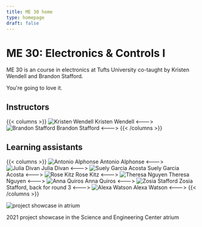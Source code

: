 ```yaml
---
title: ME 30 home
type: homepage
draft: false
---
```


# ME 30: Electronics & Controls I

ME 30 is an course in electronics at Tufts University co-taught by Kristen Wendell and Brandon Stafford.

You're going to love it.

## Instructors

{{< columns >}}
![Kristen Wendell](/img/kristen-wendell.jpg)
Kristen Wendell
<--->
![Brandon Stafford](/img/brandon-stafford.jpg)
Brandon Stafford
<--->
{{< /columns >}}

## Learning assistants

{{< columns >}}
![Antonio Alphonse](/img/antonio.jpg)
Antonio Alphonse
<--->
![Julia Divan](/img/julia.jpg)
Julia Divan
<--->
![Suely Garcia Acosta](/img/suely.jpg)
Suely Garcia Acosta
<--->
![Rose Kitz](/img/rose.jpg)
Rose Kitz
<--->
![Theresa Nguyen](/img/theresa.jpg)
Theresa Nguyen
<--->
![Anna Quiros](/img/anna.jpg)
Anna Quiros
<--->
![Zosia Stafford](/img/zosia.jpg)
Zosia Stafford, back for round 3
<--->
![Alexa Watson](/img/alexa.jpg)
Alexa Watson
<--->
{{< /columns >}}



![project showcase in atrium](/img/atrium-project-showcase-2021-11-16.jpg)

2021 project showcase in the Science and Engineering Center atrium
